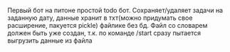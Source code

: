 Первый бот на питоне простой todo бот. Сохраняет/удаляет задачи на заданную дату, данные хранит в тхт(можно придумать свое расширение, пакуется pickle) файлике без бд. Файл со словарем должен быть уже создан, т.к. по команде /start сразу пытается выгрузить данные из файла
